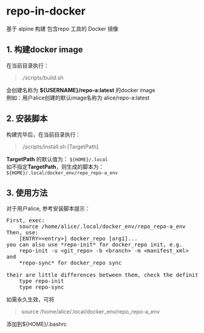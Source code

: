# repo-in-docker
基于 alpine 构建 包含repo 工具的 Docker 镜像  

## 1. 构建docker image
在当前目录执行：

> ./scripts/build.sh

会创建名称为 **${USERNAME}/repo-a:latest** 的docker image  
例如：用户alice创建的默认image名称为 alice/repo-a:latest


## 2. 安装脚本

构建完毕后，在当前目录执行：

> ./scripts/install.sh [TargetPath]

**TargetPath** 的默认值为： `${HOME}/.local`  
如不指定**TargetPath**，则生成的脚本为：`${HOME}/.local/docker_env/repo_repo-a_env`  

## 3. 使用方法
对于用户alice, 参考安装脚本提示：

<pre>First, exec: 
    source /home/alice/.local/docker_env/repo_repo-a_env
Then, use: 
    [ENTRY=&lt;entry&gt;] docker_repo [arg1]...
you can also use *repo-init* for docker_repo init, e.g.
    repo-init -u &lt;git_repo&gt; -b &lt;branch&gt; -m &lt;manifest_xml&gt;
and
    *repo-sync* for docker_repo sync

their are little differences between them, check the definitions by:
    type repo-init
    type repo-sync</pre>

如需永久生效，可将
>source /home/alice/.local/docker_env/repo_repo-a_env

添加到${HOME}/.bashrc
